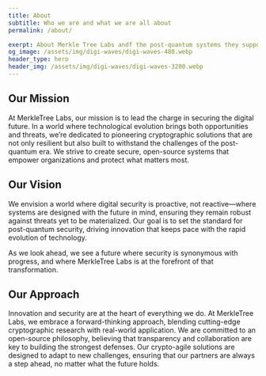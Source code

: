 ```yaml
---
title: About
subtitle: Who we are and what we are all about
permalink: /about/

exerpt: About Merkle Tree Labs andf the post-quantum systems they support.
og_image: /assets/img/digi-waves/digi-waves-480.webp
header_type: hero
header_img: /assets/img/digi-waves/digi-waves-3200.webp
---
```


## Our Mission

At MerkleTree Labs, our mission is to lead the charge in securing the digital future. In a world where technological evolution brings both opportunities and threats, we’re dedicated to pioneering cryptographic solutions that are not only resilient but also built to withstand the challenges of the post-quantum era. We strive to create secure, open-source systems that empower organizations and protect what matters most.

## Our Vision

We envision a world where digital security is proactive, not reactive—where systems are designed with the future in mind, ensuring they remain robust against threats yet to be materialized. Our goal is to set the standard for post-quantum security, driving innovation that keeps pace with the rapid evolution of technology. 

As we look ahead, we see a future where security is synonymous with progress, and where MerkleTree Labs is at the forefront of that transformation.

## Our Approach

Innovation and security are at the heart of everything we do. At MerkleTree Labs, we embrace a forward-thinking approach, blending cutting-edge cryptographic research with real-world application. We are committed to an open-source philosophy, believing that transparency and collaboration are key to building the strongest defenses. Our crypto-agile solutions are designed to adapt to new challenges, ensuring that our partners are always a step ahead, no matter what the future holds.